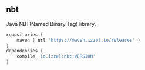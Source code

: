 ## nbt

Java NBT(Named Binary Tag) library.

```groovy
repositories {
    maven { url 'https://maven.izzel.io/releases' }
}
dependencies {
    compile 'io.izzel:nbt:VERSION'
}
```
